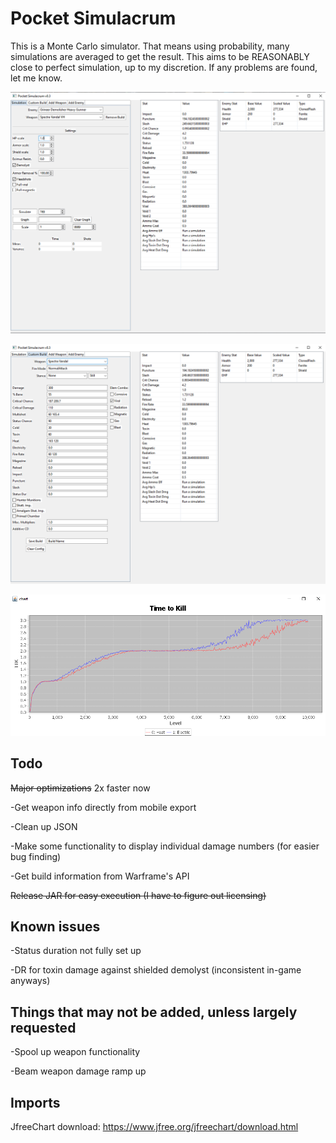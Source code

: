 # Pocket Simulacrum
This is a Monte Carlo simulator. That means using probability, many simulations are averaged to get the result. This aims to be REASONABLY close to perfect simulation, up to my discretion. If any problems are found, let me know.

![](images/simulation.png)

![](images/custom_build.png)

![](images/scale.png)

## Todo
~~Major optimizations~~ 2x faster now

-Get weapon info directly from mobile export

-Clean up JSON 

-Make some functionality to display individual damage numbers (for easier bug finding)

-Get build information from Warframe's API

~~Release JAR for easy execution (I have to figure out licensing)~~

## Known issues
-Status duration not fully set up

-DR for toxin damage against shielded demolyst (inconsistent in-game anyways)

## Things that may not be added, unless largely requested
-Spool up weapon functionality

-Beam weapon damage ramp up

## Imports
JfreeChart download: https://www.jfree.org/jfreechart/download.html
